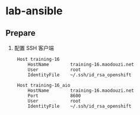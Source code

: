 # lab-ansible

## Prepare

1. 配置 SSH 客户端

		Host training-16
		    HostName        training-16.maodouzi.net
		    User            root
		    IdentityFile    ~/.ssh/id_rsa_openshift

		Host training-16_aio
		    HostName        training-16.maodouzi.net
		    Port            8600
		    User            root
		    IdentityFile    ~/.ssh/id_rsa_openshift
